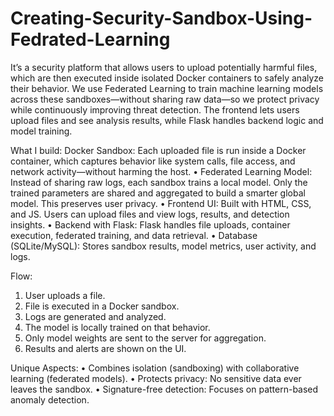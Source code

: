 # Creating-Security-Sandbox-Using-Fedrated-Learning

It’s a
security platform that allows users to upload potentially harmful files, which are then executed inside
isolated Docker containers to safely analyze their behavior. We use Federated Learning to train
machine learning models across these sandboxes—without sharing raw data—so we protect privacy
while continuously improving threat detection. The frontend lets users upload files and see analysis
results, while Flask handles backend logic and model training.

What I build:
Docker Sandbox:
Each uploaded file is run inside a Docker container, which captures behavior like system calls,
file access, and network activity—without harming the host.
• Federated Learning Model:
Instead of sharing raw logs, each sandbox trains a local model. Only the trained parameters
are shared and aggregated to build a smarter global model. This preserves user privacy.
• Frontend UI:
Built with HTML, CSS, and JS. Users can upload files and view logs, results, and detection
insights.
• Backend with Flask:
Flask handles file uploads, container execution, federated training, and data retrieval.
• Database (SQLite/MySQL):
Stores sandbox results, model metrics, user activity, and logs.

Flow:
1. User uploads a file.
2. File is executed in a Docker sandbox.
3. Logs are generated and analyzed.
4. The model is locally trained on that behavior.
5. Only model weights are sent to the server for aggregation.
6. Results and alerts are shown on the UI.

Unique Aspects:
• Combines isolation (sandboxing) with collaborative learning (federated models).
• Protects privacy: No sensitive data ever leaves the sandbox.
• Signature-free detection: Focuses on pattern-based anomaly detection.
